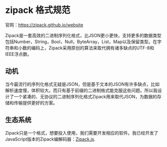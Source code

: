 # zipack 格式规范

官网：https://zipack.github.io/website

Zipack是一套高效的二进制序列化格式，比JSON更小更快，支持更多的数据类型包括Number，String，Bool，Null，ByteArray，List，Map以及保留类型。在字符串和小数的编码上，Zipack采用原创的算法来取代拥有诸多缺点的UTF-8和IEEE浮点数。

## 动机

当今最流行的序列化格式无疑是JSON，但是基于文本的JSON有许多缺点，比如解析速度慢，体积较大。而只有基于前缀的二进制格式能克服这些问题。所以我设计了一个紧凑的、无协议的二进制序列化格式Zipack用来取代JSON，为数据的存储和传输提供更好的方案。

## 生态系统

Zipack只是一个格式，想要投入使用，我们需要开发相应的软件。我已经开发了JavaScript版本的Zipack编解码器：[Zipack.js](https://github.com/zipack/zipack-javascript).
